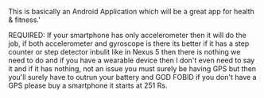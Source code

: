 This is basically an Android Application which will be a great app for health & fitness.'

REQUIRED:
If your smartphone has only accelerometer then it will do the job, 
if both accelerometer and gyroscope is there its better 
if it has a step counter or step detector inbulit like in Nexus 5 
then there is nothing we need to do and if you have a wearable device 
then I don't even need to say it and if it has nothing, not an issue 
you must surely be having  GPS but then you'll surely have to outrun your battery 
and GOD FOBID if you don't have a GPS please buy a smartphone it starts at 251 Rs.